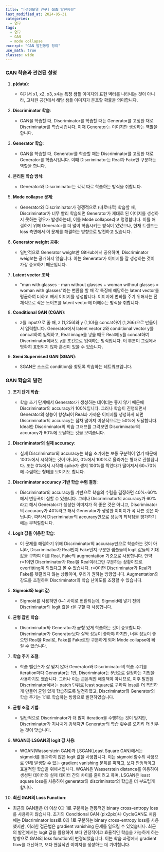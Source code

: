 ```yaml
---
title: "[생성모델 연구] GAN 발전동향"
last_modified_at: 2024-05-31
categories:
  - 연구
tags:
  - 연구
  - GAN
  - mode collapse
excerpt: "GAN 발전동향 정리"
use_math: true
classes: wide
---
```


### GAN 학습과 관련된 설명

1. **p(data)**: 
   - 여기서 x1, x2, x3, x4는 특정 샘플 이미지의 표현 벡터를 나타내는 것이 아니라, 고차원 공간에서 해당 샘플 이미지가 분포할 확률을 의미합니다.

2. **Discriminator 학습**:
   - GAN을 학습할 때, Discriminator를 학습할 때는 Generator를 고정한 채로 Discriminator를 학습시킵니다. 이때 Generator는 이미지만 생성하는 역할을 합니다.

3. **Generator 학습**:
   - GAN을 학습할 때, Generator를 학습할 때는 Discriminator를 고정한 채로 Generator를 학습시킵니다. 이때 Discriminator는 Real과 Fake만 구분하는 역할을 합니다.

4. **분리된 학습 방식**:
   - Generator와 Discriminator는 각각 따로 학습하는 방식을 취합니다.

5. **Mode collapse 문제**:
   - Generator와 Discriminator가 경쟁적으로 (따로따로) 학습할 때, Discriminator가 너무 빨리 학습되면 Generator가 제대로 된 이미지를 생성하지 못하는 경우가 발생하는데, 이를 Mode collapse라고 명명합니다. 이를 해결하기 위해 Generator를 더 많이 학습시키는 방식이 있었으나, 현재 트렌드는 loss 측면에서 이 문제를 해결하는 방향으로 발전하고 있습니다.

6. **Generator weight 공유**:
   - 일반적으로 Generator weight만 GitHub에서 공유하며, Discriminator weight는 공개하지 않습니다. 이는 Generator가 이미지를 잘 생성하는 것이 가장 중요하기 때문입니다.

7. **Latent vector 조작**:
   - "man with glasses - man without glasses + woman without glasses = woman with glasses"라는 변환을 할 때 각 특징에 해당하는 latent vector를 평균하여 더하고 빼서 이미지를 생성합니다. 이미지에 변화를 주기 위해서는 전체적으로 작은 노이즈를 latent vector에 더해주는 방식을 취합니다.

8. **Conditional GAN (CGAN)**:
   - z를 input으로 줄 때, z (1,256)와 y (1,10)을 concat하여 (1,266)으로 만들어서 입력합니다. Generator에서 latent vector z와 conditional vector y를 concat하여 입력하고, Real image를 넣을 때도 Real에 y를 concat하여 Discriminator에서도 y를 조건으로 입력하는 방식입니다. 이 부분이 그림에서 명확히 표현되지 않아 혼선이 있을 수 있습니다.

9. **Semi Supervised GAN (SGAN)**:
   - SGAN은 스스로 condition을 찾도록 학습하는 네트워크입니다.

### GAN 학습의 발전

1. **초기 단계 학습**:
   - 학습 초기 단계에서 Generator가 생성하는 데이터는 좋지 않기 때문에 Discriminator의 accuracy가 100%입니다. 그러나 학습이 진행되면서 Generator의 성능이 향상되어 Real과 가까운 이미지를 생성하게 되면 Discriminator의 accuracy는 점차 떨어져 이상적으로는 50%에 도달합니다. Ideal한 Discriminator의 학습 그래프를 그려보면 Discriminator의 accuracy가 60%에 도달하는 것을 보여줍니다.

2. **Discriminator의 실제 accuracy**:
   - 실제 Discriminator의 accuracy는 학습 초기에는 보통 구분력이 없기 때문에 100%에서 시작하는 것이 아니라, 0%에서 100%로 올라가는 형태로 관찰됩니다. 또는 0%에서 시작해 spike가 생겨 100%를 찍었다가 떨어져서 60~70%에 수렴하는 형태를 보이기도 합니다.

3. **Discriminator accuracy 기반 학습 수렴 결정**:
   - Discriminator의 accuracy를 기반으로 학습의 수렴을 결정하면 40%~60%에서 변동폭이 심할 수 있습니다. 그러나 Discriminator의 accuracy가 60%라고 해서 Generator가 생성한 이미지가 꼭 좋은 것은 아니고, Discriminator의 accuracy가 40%라고 해서 Generator가 생성한 이미지가 꼭 나쁜 것은 아닙니다. 따라서 Discriminator의 accuracy만으로 성능의 최적점을 평가하기에는 부적절합니다.

4. **Logit 값을 이용한 학습**:
   - 이 문제를 해결하기 위해 Discriminator의 accuracy만으로 학습하는 것이 아니라, Discriminator가 Real인지 Fake인지 구분한 샘플들의 logit 값들의 기대값을 구하여 이를 Real, Fake의 augmentation 기준으로 사용합니다. 만약 r=1이면 Discriminator가 Real을 Real이라고만 구분하는 상황이므로 overfitting이 되었다고 볼 수 있습니다. r=0이면 Discriminator가 Real과 Fake를 헷갈리지 않는 상황이며, 우리가 원하는 방향입니다. Augmentation의 강도를 조절하여 Discriminator의 학습 난이도를 조정할 수 있습니다.

5. **Sigmoid와 logit 값**:
   - Sigmoid를 사용하면 0~1 사이로 변환되는데, Sigmoid에 넣기 전의 Discriminator의 logit 값을 r을 구할 때 사용합니다.

6. **균형 잡힌 학습**:
   - Discriminator와 Generator가 균형 있게 학습하는 것이 중요합니다. Discriminator가 Generator보다 살짝 성능이 좋아야 하지만, 너무 성능이 좋으면 Real을 Real로, Fake를 Fake로만 구분하게 되어 Mode collapse에 빠질 수 있습니다.

7. **학습 주기 조절**:
   - 학습 밸런스가 잘 맞지 않아 Generator와 Discriminator의 학습 주기를 iteration마다 Generator는 1번, Discriminator는 5번으로 설정하는 기법을 사용하기도 했습니다. 그러나 이는 근본적인 해결책이 아니므로, 이후 발전된 Discriminator에서는 patch 단위로 least square로 구하여 loss를 더 복잡하게 만들어 균형 있게 학습하도록 발전하였고, Discriminator와 Generator의 학습 주기는 1:1로 학습하는 방향으로 발전하였습니다.

8. **균형 조절 기법**:
   - 일반적으로 Discriminator가 더 많이 iteration을 수행하는 것이 맞지만, Discriminator가 지나치게 강해지면 Generator의 학습 횟수를 오히려 더 키우는 것이 맞습니다.
  
9. **WGAN과 LSGAN의 logit 값 사용**:
   - WGAN(Wasserstein GAN)과 LSGAN(Least Square GAN)에서는 sigmoid를 통과하지 않은 logit 값을 사용합니다. 이는 sigmoid 함수의 사용으로 인해 발생할 수 있는 gradient vanishing 문제를 피하고, 보다 안정적이고 효율적인 학습을 위해서입니다. WGAN은 Wasserstein distance를 이용하여 생성된 데이터와 실제 데이터 간의 차이를 줄이려고 하며, LSGAN은 least square loss를 사용하여 generator와 discriminator의 학습을 더 부드럽게 합니다.

10. **최신 GAN의 Loss Function**:
   - 최근의 GAN들은 더 이상 0과 1로 구분하는 전통적인 binary cross-entropy loss를 사용하지 않습니다. 초기의 Conditional GAN (pix2pix)나 CycleGAN도 처음에는 Discriminator loss로 0과 1로 구분하는 binary cross-entropy loss를 사용했지만, 이러한 접근법은 gradient vanishing 문제를 일으킬 수 있었습니다. 최근의 발전에서는 logit 값을 활용하여 보다 안정적이고 효율적인 학습을 가능하게 하는 방향으로 GAN의 loss function이 변경되었습니다. 이는 학습 과정에서 gradient flow를 개선하고, 보다 현실적인 이미지를 생성하는 데 기여합니다.



